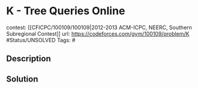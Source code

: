 # K - Tree Queries Online

contest: [[CFICPC/100109/100109|2012-2013 ACM-ICPC, NEERC, Southern Subregional Contest]]
url: https://codeforces.com/gym/100109/problem/K
#Status/UNSOLVED
Tags: #

## Description

## Solution

